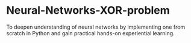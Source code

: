 # Neural-Networks-XOR-problem
To deepen understanding of neural networks by implementing one from scratch in Python and gain practical hands-on experiential learning.
